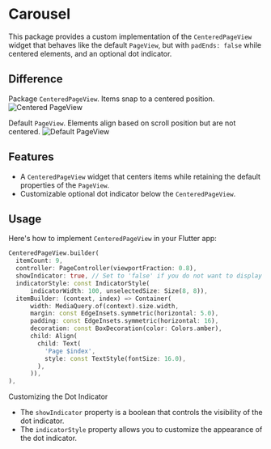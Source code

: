 # Carousel

This package provides a custom implementation of the `CenteredPageView` widget that behaves like the default `PageView`, but with `padEnds: false` while centered elements, and an optional dot indicator.

## Difference

Package `CenteredPageView`. Items snap to a centered position.
![Centered PageView](https://github.com/user-attachments/assets/d5863f8e-16e6-4c2e-a390-048bea6ab581)

Default `PageView`. Elements align based on scroll position but are not centered.
![Default PageView](https://github.com/user-attachments/assets/312fe08b-6792-4907-99fb-104d01c3bf02)

## Features

- A `CenteredPageView` widget that centers items while retaining the default properties of the `PageView`.
- Customizable optional dot indicator below the `CenteredPageView`.

## Usage

Here's how to implement `CenteredPageView` in your Flutter app:

```dart
CenteredPageView.builder(
  itemCount: 9,
  controller: PageController(viewportFraction: 0.8),
  showIndicator: true, // Set to 'false' if you do not want to display the dot indicator
  indicatorStyle: const IndicatorStyle(
      indicatorWidth: 100, unselectedSize: Size(8, 8)),
  itemBuilder: (context, index) => Container(
      width: MediaQuery.of(context).size.width,
      margin: const EdgeInsets.symmetric(horizontal: 5.0),
      padding: const EdgeInsets.symmetric(horizontal: 16),
      decoration: const BoxDecoration(color: Colors.amber),
      child: Align(
        child: Text(
          'Page $index',
          style: const TextStyle(fontSize: 16.0),
        ),
      )),
),
```

Customizing the Dot Indicator

- The `showIndicator` property is a boolean that controls the visibility of the dot indicator.
- The `indicatorStyle` property allows you to customize the appearance of the dot indicator.

